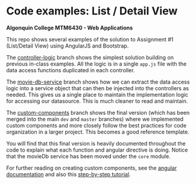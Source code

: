 # Code examples: List / Detail View
**Algonquin College MTM6430 - Web Applications**

This repo shows several examples of the solution to Assignment #1 (List/Detail View) using AngularJS and Bootstrap.

The [controller-logic](https://github.com/rlmckenney/algonquin-mtm6430-assignment1/tree/controller-logic) branch shows the simplest solution building on previous in-class examples. All the logic is in a single `app.js` file with the data access functions duplicated in each controller.

The [movie-db-service](https://github.com/rlmckenney/algonquin-mtm6430-assignment1/tree/movie-db-service) branch shows how we can extract the data access logic into a service object that can then be injected into the controllers as needed. This gives us a single place to maintain the implementation logic for accessing our datasource.  This is much cleaner to read and maintain.

The [custom-components](https://github.com/rlmckenney/algonquin-mtm6430-assignment1/tree/custom-components) branch shows the final version (which has been merged into the main `dev` and `master` branches) where we implemented custom components and more closely follow the best practices for code organization in a larger project. This becomes a good reference template.

You will find that this final version is heavily documented throughout the code to explain what each function and angular directive is doing. Notice that the movieDb service has been moved under the `core` module.

For further reading on creating custom components, see the [angular documentation](https://docs.angularjs.org/guide/component) and also this [step-by-step tutorial](https://docs.angularjs.org/tutorial).
